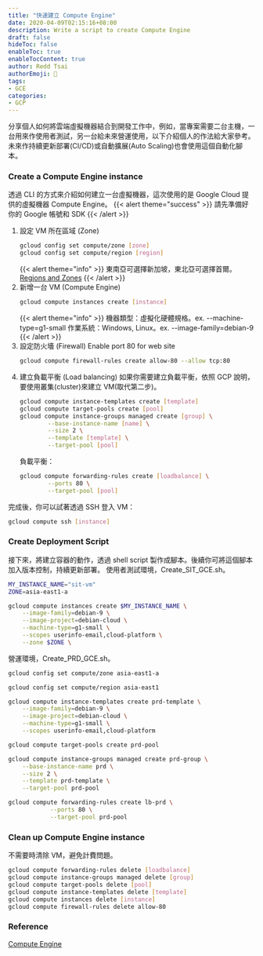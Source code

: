 ```yaml
---
title: "快速建立 Compute Engine"
date: 2020-04-09T02:15:16+08:00
description: Write a script to create Compute Engine
draft: false
hideToc: false
enableToc: true
enableTocContent: true
author: Redd Tsai
authorEmoji: 🐔
tags:
- GCE
categories:
- GCP
---
```


分享個人如何將雲端虛擬機器結合到開發工作中，例如，當專案需要二台主機，一台用來作使用者測試，另一台給未來營運使用，以下介紹個人的作法給大家參考。未來作持續更新部署(CI/CD)或自動擴展(Auto Scaling)也會使用這個自動化腳本。

### Create a Compute Engine instance

透過 CLI 的方式來介紹如何建立一台虛擬機器，這次使用的是 Google Cloud 提供的虛擬機器 Compute Engine。
{{< alert theme="success" >}}
請先準備好你的 Google 帳號和 SDK
{{< /alert >}}
1. 設定 VM 所在區域 (Zone)
    ``` bash
    gcloud config set compute/zone [zone]
    gcloud config set compute/region [region]
    ```
    {{< alert theme="info" >}}
    東南亞可選擇新加坡，東北亞可選擇首爾。
    [Regions and Zones](https://cloud.google.com/compute/docs/regions-zones)
    {{< /alert >}}
2. 新增一台 VM (Compute Engine)
    ``` bash
    gcloud compute instances create [instance]
    ```
    {{< alert theme="info" >}}
    機器類型：虛擬化硬體規格。ex. --machine-type=g1-small
    作業系統：Windows, Linux。ex. --image-family=debian-9
    {{< /alert >}}
3. 設定防火墻 (Firewall)
    Enable port 80 for web site
    ``` bash
    gcloud compute firewall-rules create allow-80 --allow tcp:80
    ```
4. 建立負載平衡 (Load balancing)
    如果你需要建立負載平衡，依照 GCP 說明，要使用叢集(cluster)來建立 VM(取代第二步)。
    ``` bash
    gcloud compute instance-templates create [template]
    gcloud compute target-pools create [pool]
    gcloud compute instance-groups managed create [group] \
            --base-instance-name [name] \
            --size 2 \
            --template [template] \
            --target-pool [pool]
    ```
    負載平衡：
    ``` bash
    gcloud compute forwarding-rules create [loadbalance] \
            --ports 80 \
            --target-pool [pool]
    ```

完成後，你可以試著透過 SSH 登入 VM：
``` bash
gcloud compute ssh [instance]
```

### Create Deployment Script

接下來，將建立容器的動作，透過 shell script 製作成腳本。後續你可將這個腳本加入版本控制，持續更新部署。
使用者測試環境，Create_SIT_GCE.sh。
``` bash
MY_INSTANCE_NAME="sit-vm"
ZONE=asia-east1-a

gcloud compute instances create $MY_INSTANCE_NAME \
    --image-family=debian-9 \
    --image-project=debian-cloud \
    --machine-type=g1-small \
    --scopes userinfo-email,cloud-platform \
    --zone $ZONE \
```
營運環境，Create_PRD_GCE.sh。
``` bash
gcloud config set compute/zone asia-east1-a

gcloud config set compute/region asia-east1

gcloud compute instance-templates create prd-template \
    --image-family=debian-9 \
    --image-project=debian-cloud \
    --machine-type=g1-small \
    --scopes userinfo-email,cloud-platform

gcloud compute target-pools create prd-pool

gcloud compute instance-groups managed create prd-group \
    --base-instance-name prd \
    --size 2 \
    --template prd-template \
    --target-pool prd-pool

gcloud compute forwarding-rules create lb-prd \
            --ports 80 \
            --target-pool prd-pool
```

###  Clean up Compute Engine instance

不需要時清除 VM，避免計費問題。
``` bash
gcloud compute forwarding-rules delete [loadbalance] 
gcloud compute instance-groups managed delete [group]
gcloud compute target-pools delete [pool]
gcloud compute instance-templates delete [template]
gcloud compute instances delete [instance]
gcloud compute firewall-rules delete allow-80
```

### Reference

[Compute Engine](https://cloud.google.com/compute/docs)